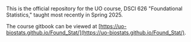This is the official repository for the UO course, DSCI 626 "Foundational Statistics," taught most recently in Spring 2025.

The course gitbook can be viewed at [https://uo-biostats.github.io/Found_Stat/](https://uo-biostats.github.io/Found_Stat/).
